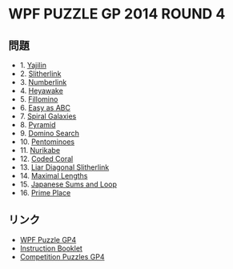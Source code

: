 # WPF PUZZLE GP 2014 ROUND 4

## 問題
- 1\. [Yajilin](../puzzle/yajilin.md)
- 2\. [Slitherlink](../puzzle/slitherlink.md)
- 3\. [Numberlink](../puzzle/arukone.md)
- 4\. [Heyawake](../puzzle/heyawake.md)
- 5\. [Fillomino](../puzzle/fillomino.md)
- 6\. [Easy as ABC](../puzzle/easyas.md)
- 7\. [Spiral Galaxies](../puzzle/spiralgalaxies.md)
- 8\. [Pyramid](../puzzle/pyramid.md)
- 9\. [Domino Search](../puzzle/dominosearch.md)
- 10\. [Pentominoes](../puzzle/pentominoes.md)
- 11\. [Nurikabe](../puzzle/nurikabe.md)
- 12\. [Coded Coral](../puzzle/coral_encoded.md)
- 13\. [Liar Diagonal Slitherlink](../puzzle/slitherlink_liardiagonal.md)
- 14\. [Maximal Lengths](../puzzle/maximallengths.md)
- 15\. [Japanese Sums and Loop](../puzzle/japanesesums_loop.md)
- 16\. [Prime Place](../puzzle/primeplace.md)

## リンク
- [WPF Puzzle GP4](https://gp.worldpuzzle.org/content/wpf-puzzle-gp4)
- [Instruction Booklet](https://gp.worldpuzzle.org/content/instruction-booklet-8)
- [Competition Puzzles GP4](https://gp.worldpuzzle.org/content/competition-puzzles-gp4-0)

